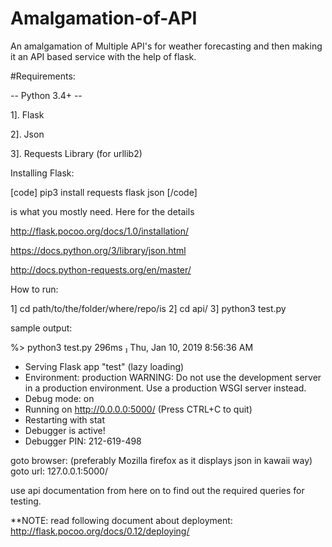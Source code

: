 # Amalgamation-of-API
An amalgamation of Multiple API's for weather forecasting and then making it an API based service with the help of flask.

#Requirements: 

-- Python 3.4+ -- 

1]. Flask

2]. Json

3]. Requests Library (for urllib2)

Installing Flask: 

[code] pip3 install requests flask json [/code]

is what you mostly need. Here for the details

http://flask.pocoo.org/docs/1.0/installation/    

https://docs.python.org/3/library/json.html      

http://docs.python-requests.org/en/master/       

How to run:

1] cd path/to/the/folder/where/repo/is
2] cd api/
3] python3 test.py 

sample output: 

%> python3 test.py                                                                                                               296ms  Thu, Jan 10, 2019  8:56:36 AM
 * Serving Flask app "test" (lazy loading)
 * Environment: production
   WARNING: Do not use the development server in a production environment.
   Use a production WSGI server instead.
 * Debug mode: on
 * Running on http://0.0.0.0:5000/ (Press CTRL+C to quit)
 * Restarting with stat
 * Debugger is active!
 * Debugger PIN: 212-619-498


goto browser: (preferably Mozilla firefox as it displays json in kawaii way)
goto url: 127.0.0.1:5000/

use api documentation from here on to find out the required queries for testing.


**NOTE: read following document about deployment: http://flask.pocoo.org/docs/0.12/deploying/


